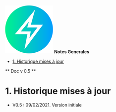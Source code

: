 ![logo](https://raw.githubusercontent.com/MeteoR-OI/bd-climato/master/doc/images/meteoi.re-logo_mini.png)
**Notes Generales**

<!-- @import "[TOC]" {cmd="toc" depthFrom=1 depthTo=6 orderedList=false} -->

<!-- code_chunk_output -->

- [1. Historique mises à jour](#1-historique-mises-à-jour)

<!-- /code_chunk_output -->

** Doc v 0.5 **


# 1. Historique mises à jour
- V0.5 : 09/02/2021. Version initiale

